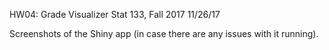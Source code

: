 HW04: Grade Visualizer
Stat 133, Fall 2017
11/26/17

Screenshots of the Shiny app (in case there are any issues with it running).